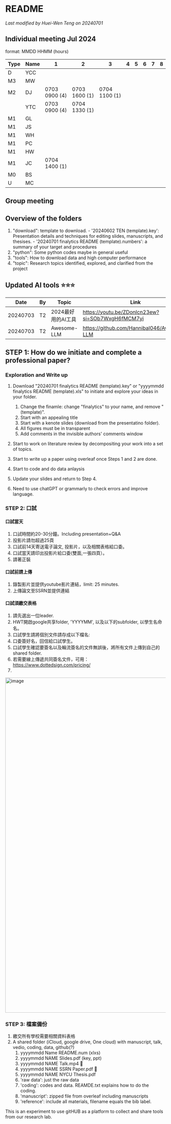 # README

*Last modified by Huei-Wen Teng on 20240701*

## Individual meeting Jul 2024 

format: MMDD HHMM (hours)

|Type|Name| 1| 2| 3| 4| 5|6 | 7|8|
|--|---|--|--|--|--|--|--|--|--|
|D|YCC| 
|M3|MW| 
|M2|DJ| 0703 0900 (4) | 0703 1600 (1)| 0704 1100 (1) | 
||YTC|  0703 0900 (4)| 0704 1330 (1)|
|M1|GL
|M1| JS|
|M1|WH | 
|M1| PC|
|M1|HW|
|M1| JC| 0704 1400 (1)|
|M0| BS | 
|U| MC|

## Group meeting 





## Overview of the folders

1. "download": template to download.
          - '20240602 TEN (template).key': Presentation details and techniques for editing slides, manuscripts, and thesises.
          - '20240701 finalytics README (template).numbers': a summary of your target and procedures 
2. "python": Some python codes maybe in general useful
3. "tools": How to download data and high computer performance
4. "topic": Research topics identified, explored, and clarified from the project


## Updated AI tools ⭐⭐⭐

|Date | By| Topic   | Link|
|--|---|---|--|
|20240703| T2 | 2024最好用的AI工具 | https://youtu.be/ZDonlcn23ew?si=SOb7WxgH6fMCM7yi| 
|20240703| T2 | Awesome-LLM | https://github.com/Hannibal046/Awesome-LLM|




## STEP 1: How do we initiate and complete a professional paper? 

### Exploration and Write up

1. Download "20240701 finalytics README (template).key" or  "yyyymmdd finalytics README (template).xls" to initiate and explore your ideas in your folder.
       
    1. Change the finamle: change "finalytics" to your name, and remove "(template)".
    3. Start with an appealing title
    4. Start with a kenote slides (download from the presentatino folder). 
    5. All figures must be in transparent
    6. Add comments in the invisible authors' comments window
3. Start to work on literature review by decompositing your work into a set of topics. 
4. Start to write up a paper using overleaf once Steps 1 and 2 are done. 
5. Start to code and do data anlaysis
6. Update your slides and return to Step 4. 
7. Need to use chatGPT or grammarly to check errors and improve language. 


### STEP 2: 口試


#### 口試當天 

1. 口試時間約20-30分鐘。Including presentation+Q&A
2. 投影片請勿超過25頁
3. 口試前14天寄送電子論文, 投影片，以及相關表格給口委。
4. 口試當天請印出投影片給口委(雙面,一張四頁）。
5. 請著正裝


#### 口試前請上傳

1. 錄製影片並提供youtube影片連結，limit: 25 minutes. 
2. 上傳論文至SSRN並提供連結

    
#### 口試須繳交表格

1. 請先選出一位leader. 
2. HWT開啟google共享folder, 'YYYYMM', 以及以下的subfolder, 以學生名命名。
3. 口試學生請將個別文件請存成以下檔名: 
4. 口委簽好名，回信給口試學生。
5. 口試學生確認要簽名以及輪流簽名的文件無誤後，將所有文件上傳到自己的shared folder. 
6. 若需要線上傳遞共同簽名文件，可用：https://www.dottedsign.com/pricing/
7. 
<img width="1051" alt="image" src="https://github.com/venteng/finalytics/assets/55239313/3c9689a7-d1a4-4292-8997-b5404c14b7ae">

### STEP 3: 檔案備份

1. 繳交所有學校需要相關資料表格
2. A shared folder (iCloud, google drive, One cloud)  with manuscript, talk, vedio, coding, data, github(?)
   1. yyyymmdd Name README.num (xlxs)
   2. yyyymmdd NAME Slides.pdf (key, ppt)
   3. yyyymmdd NAME Talk.mp4 :apple:
    4. yyyymmdd NAME SSRN Paper.pdf :apple:
    5. yyyymmdd NAME NYCU Thesis.pdf
    6. 'raw data': just the raw data
    7. 'coding': codes and data. REAMDE.txt explains how to do the coding. 
    8. 'manuscript': zipped file from overleaf including manuscripts
    9. 'reference': include all materials, filename equals the bib label. 

This is an experiment to use gitHUB as a platform to collect and share tools from our research lab. 

 





